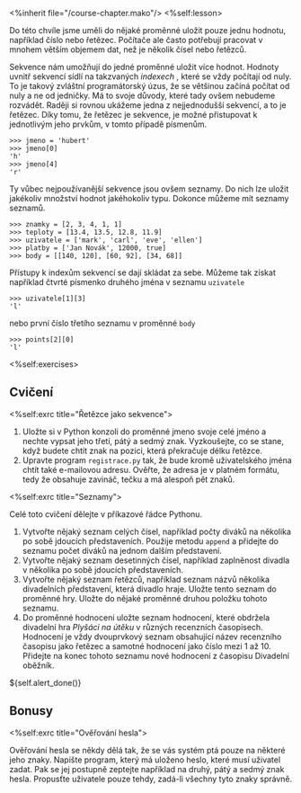 <%inherit file="/course-chapter.mako"/> <%self:lesson>

Do této chvíle jsme uměli do nějaké proměnné uložit pouze jednu hodnotu,
například číslo nebo řetězec. Počítače ale často potřebují pracovat v mnohem
větším objemem dat, než je několik čísel nebo řetězců.

Sekvence nám umožňují do jedné proměnné uložit více hodnot. Hodnoty uvnitř
sekvencí sídlí na takzvaných _indexech_ , které se vždy počítají od nuly. To
je takový zvláštní programátorský úzus, že se většinou začíná počítat od nuly
a ne od jedničky. Má to svoje důvody, které tady ovšem nebudeme rozvádět.
Raději si rovnou ukážeme jedna z nejjednodušší sekvencí, a to je řetězec. Díky
tomu, že řetězec je sekvence, je možné přistupovat k jednotlivým jeho prvkům,
v tomto případě písmenům.

    
    
    >>> jmeno = 'hubert'
    >>> jmeno[0]
    'h'
    >>> jmeno[4]
    'r'

Ty vůbec nejpoužívanější sekvence jsou ovšem seznamy. Do nich lze uložit
jakékoliv množství hodnot jakéhokoliv typu. Dokonce můžeme mít seznamy
seznamů.

    
    
    >>> znamky = [2, 3, 4, 1, 1]
    >>> teploty = [13.4, 13.5, 12.8, 11.9]
    >>> uzivatele = ['mark', 'carl', 'eve', 'ellen']
    >>> platby = ['Jan Novák', 12000, true]
    >>> body = [[140, 120], [60, 92], [34, 68]]

Přístupy k indexům sekvencí se dají skládat za sebe. Můžeme tak získat
například čtvrté písmenko druhého jména v seznamu `uzivatele`

    
    
    >>> uzivatele[1][3]
    'l'

nebo první číslo třetího seznamu v proměnné `body`

    
    
    >>> points[2][0]
    'l'

<%self:exercises>

## Cvičení

<%self:exrc title="Řetězce jako sekvence">

  1. Uložte si v Python konzoli do proměnné jmeno svoje celé jméno a nechte vypsat jeho třetí, pátý a sedmý znak. Vyzkoušejte, co se stane, když budete chtít znak na pozici, která překračuje délku řetězce. 
  2. Upravte program `registrace.py` tak, že bude kromě uživatelského jména chtít také e-mailovou adresu. Ověřte, že adresa je v platném formátu, tedy že obsahuje zavináč, tečku a má alespoň pět znaků.

<%self:exrc title="Seznamy">

Celé toto cvičení dělejte v příkazové řádce Pythonu.

  1. Vytvořte nějaký seznam celých čísel, například počty diváků na několika po sobě jdoucích představeních. Použije metodu `append` a přidejte do seznamu počet diváků na jednom dalším představení.
  2. Vytvořte nějaký seznam desetinných čísel, například zaplněnost divadla v několika po sobě jdoucích představeních.
  3. Vytvořte nějaký seznam řetězců, například seznam názvů několika divadelních představení, která divadlo hraje. Uložte tento seznam do proměnné hry. Uložte do nějaké proměnné druhou položku tohoto seznamu.
  4. Do proměnné hodnoceni uložte seznam hodnocení, které obdržela divadelní hra _Plyšáci na útěku_ v různých recenzních časopisech. Hodnocení je vždy dvouprvkový seznam obsahující název recenzního časopisu jako řetězec a samotné hodnocení jako číslo mezi 1 až 10. Přidejte na konec tohoto seznamu nové hodnocení z časopisu Divadelní oběžník. 

${self.alert_done()}

## Bonusy

<%self:exrc title="Ověřování hesla">

Ověřování hesla se někdy dělá tak, že se vás systém ptá pouze na některé jeho
znaky. Napište program, který má uloženo heslo, které musí uživatel zadat. Pak
se jej postupně zeptejte například na druhý, pátý a sedmý znak hesla.
Propusťte uživatele pouze tehdy, zadá-li všechny tyto znaky správně.

